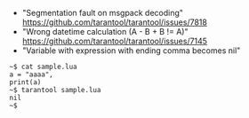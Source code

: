 - "Segmentation fault on msgpack decoding"
https://github.com/tarantool/tarantool/issues/7818
- "Wrong datetime calculation (A - B + B != A)"
https://github.com/tarantool/tarantool/issues/7145
- "Variable with expression with ending comma becomes nil"
```
~$ cat sample.lua
a = "aaaa",
print(a)
~$ tarantool sample.lua
nil
~$
```
